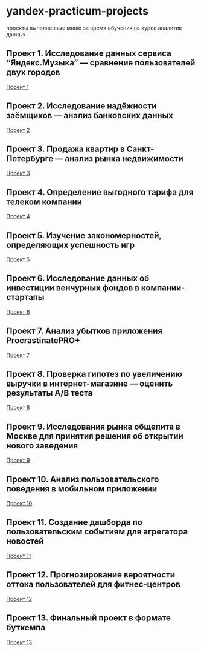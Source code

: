 # yandex-practicum-projects
проекты выполненные мною за время обучения на курсе аналитик данных
##  Проект 1. Исследование данных сервиса “Яндекс.Музыка” — сравнение пользователей двух городов

<a href="https://github.com/konchikovamarina/yandex-practicum-projects/tree/main/Проект%201/" target="_blank">Проект 1</a>

##  Проект 2. Исследование надёжности заёмщиков — анализ банковских данных
<a href="https://github.com/konchikovamarina/yandex-practicum-projects/tree/main/Проект%202/" target="_blank">Проект 2</a>
##  Проект 3. Продажа квартир в Санкт-Петербурге — анализ рынка недвижимости
<a href="https://github.com/konchikovamarina/yandex-practicum-projects/tree/main/Проект%203/" target="_blank">Проект 3</a>

##  Проект 4. Определение выгодного тарифа для телеком компании
<a href="https://github.com/konchikovamarina/yandex-practicum-projects/tree/main/Проект%204/" target="_blank">Проект 4</a>

##  Проект 5. Изучение закономерностей, определяющих успешность игр
<a href="https://github.com/konchikovamarina/yandex-practicum-projects/tree/main/Проект%205/" target="_blank">Проект 5</a>

##  Проект 6. Исследование данных об инвестиции венчурных фондов в компании-стартапы
<a href="https://github.com/konchikovamarina/yandex-practicum-projects/tree/main/Проект%206/" target="_blank">Проект 6</a>

##  Проект 7. Анализ убытков приложения ProcrastinatePRO+
<a href="https://github.com/konchikovamarina/yandex-practicum-projects/tree/main/Проект%207/" target="_blank">Проект 7</a>

##  Проект 8. Проверка гипотез по увеличению выручки в интернет-магазине — оценить результаты A/B теста
<a href="https://github.com/konchikovamarina/yandex-practicum-projects/tree/main/Проект%208/" target="_blank">Проект 8</a>

##  Проект 9. Исследования рынка общепита в Москве для принятия решения об открытии нового заведения
<a href="https://github.com/konchikovamarina/yandex-practicum-projects/tree/main/Проект%209/" target="_blank">Проект 9</a>

##  Проект 10. Анализ пользовательского поведения в мобильном приложении
<a href="https://github.com/konchikovamarina/yandex-practicum-projects/tree/main/Проект%2010/" target="_blank">Проект 10</a>

##  Проект 11. Создание дашборда по пользовательским событиям для агрегатора новостей
<a href="https://github.com/konchikovamarina/yandex-practicum-projects/tree/main/Проект%2011/" target="_blank">Проект 11</a>

##  Проект 12. Прогнозирование вероятности оттока пользователей для фитнес-центров
<a href="https://github.com/konchikovamarina/yandex-practicum-projects/tree/main/Проект%2012/" target="_blank">Проект 12</a>

##  Проект 13. Финальный проект в формате буткемпа
<a href="https://github.com/konchikovamarina/yandex-practicum-projects/tree/main/Проект%2013/" target="_blank">Проект 13</a>

##
